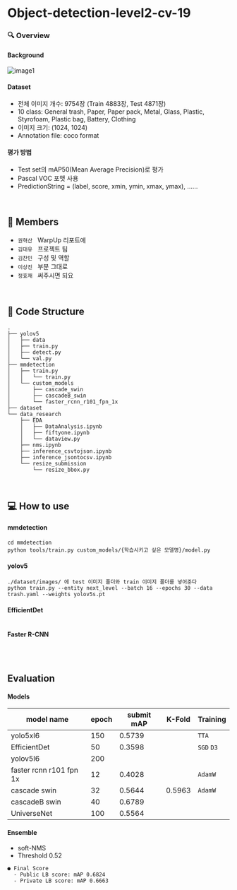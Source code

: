 # Object-detection-level2-cv-19
### 🔍 Overview
#### Background
![image1]('./mmdetection/tools/images/image1.png')

#### Dataset
* 전체 이미지 개수: 9754장 (Train 4883장, Test 4871장)
* 10 class: General trash, Paper, Paper pack, Metal, Glass, Plastic, Styrofoam, Plastic bag, Battery, Clothing
* 이미지 크기: (1024, 1024)
* Annotation file: coco format

#### 평가 방법
* Test set의 mAP50(Mean Average Precision)로 평가
* Pascal VOC 포맷 사용
* PredictionString = (label, score, xmin, ymin, xmax, ymax), ......


<br />

## 📝 Members
- `권혁산` &nbsp; WarpUp 리포트에 
- `김대유` &nbsp; 프로젝트 팀   
- `김찬민` &nbsp; 구성 및 역할  
- `이상진` &nbsp; 부분 그대로  
- `정효재` &nbsp; 써주시면 되요  

<br />

## 📃 Code Structure
```
.
├── yolov5
│   ├── data
│   ├── train.py
│   ├── detect.py
│   └── val.py
├── mmdetection
│   ├── train.py
│   │   └── train.py
│   └── custom_models
│       ├── cascade_swin
│       ├── cascadeB_swin
│       └── faster_rcnn_r101_fpn_1x
├── dataset
└── data_research
    ├── EDA
    │   ├── DataAnalysis.ipynb
    │   ├── fiftyone.ipynb
    │   └── dataview.py
    ├── nms.ipynb
    ├── inference_csvtojson.ipynb
    ├── inference_jsontocsv.ipynb
    └── resize_submission
        └── resize_bbox.py
```


<br />

## 💻 How to use
#### mmdetection
```
cd mmdetection
python tools/train.py custom_models/{학습시키고 싶은 모델명}/model.py
```

#### yolov5
```
./dataset/images/ 에 test 이미지 폴더와 train 이미지 폴더를 넣어준다
python train.py --entity next_level --batch 16 --epochs 30 --data trash.yaml --weights yolov5s.pt 
```

#### EfficientDet
```

```

#### Faster R-CNN
```

```

<br />

## Evaluation
#### Models
|model name|epoch|submit mAP|K-Fold|Training|
| --- | --- | --- | --- | --- |
|yolo5xl6|150|0.5739||```TTA```|
|EfficientDet|50|0.3598||```SGD``` ```D3```|
|yolov5l6|200||||
|faster rcnn r101 fpn 1x|12|0.4028||```AdamW```|
|cascade swin|32|0.5644|0.5963|```AdamW```|
|cascadeB swin|40|0.6789|||
|UniverseNet|100|0.5564|||

#### Ensemble
* soft-NMS
* Threshold 0.52

```
● Final Score
  - Public LB score: mAP 0.6824
  - Private LB score: mAP 0.6663
```



<!-- ### yolov5 데이터 관련
./dataset/imaages/ 에 test 이미지 폴더와 train 이미지 폴더를 넣어주고 학습하면됨 

---
### yolov5 wandb 활성화 하는 방법
termial에서 yolo5폴더 들어가서 wandb online 실행

python train.py --entity next_level --batch 16 --epochs 30 --data trash.yaml --weights yolov5s.pt  -->
